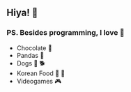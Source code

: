 ## Hiya! 👋

### PS. Besides programming, I love :heartbeat:
* Chocolate :chocolate_bar:
* Pandas :panda_face:
* Dogs :dog: :dog2:
* Korean Food :stew: :rice:
* Videogames :video_game:


<!--
**LauraSalakari/LauraSalakari** is a ✨ _special_ ✨ repository because its `README.md` (this file) appears on your GitHub profile.

Here are some ideas to get you started:

- 🔭 I’m currently working on ...
- 🌱 I’m currently learning ...
- 👯 I’m looking to collaborate on ...
- 🤔 I’m looking for help with ...
- 💬 Ask me about ...
- 📫 How to reach me: ...
- 😄 Pronouns: ...
- ⚡ Fun fact: ...
-->
